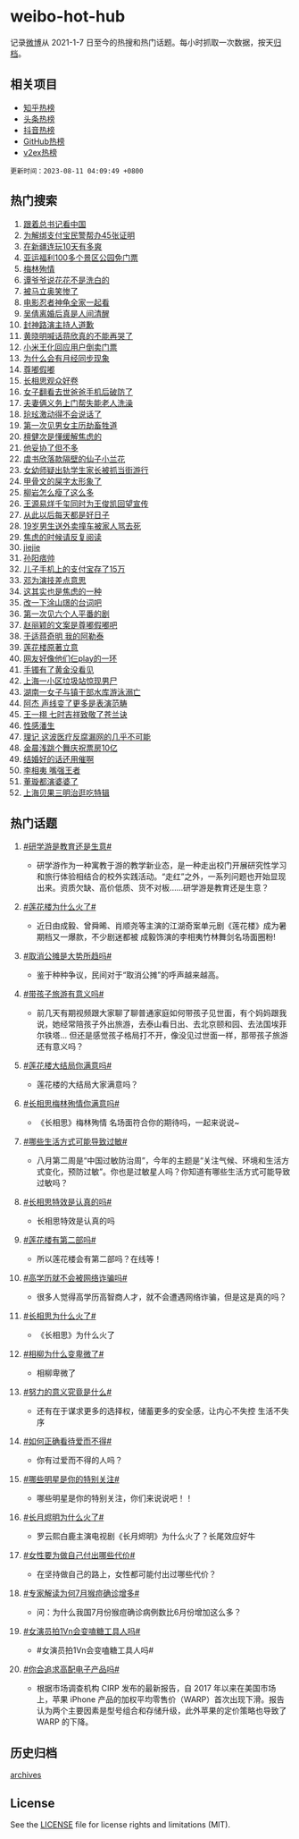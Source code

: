 # weibo-hot-hub

记录[微博](https://www.weibo.com)从 2021-1-7 日至今的热搜和热门话题。每小时抓取一次数据，按天[归档](archives)。

## 相关项目

- [知乎热榜](https://github.com/lonnyzhang423/zhihu-hot-hub)
- [头条热榜](https://github.com/lonnyzhang423/toutiao-hot-hub)
- [抖音热榜](https://github.com/lonnyzhang423/douyin-hot-hub)
- [GitHub热榜](https://github.com/lonnyzhang423/github-hot-hub)
- [v2ex热榜](https://github.com/lonnyzhang423/v2ex-hot-hub)


`更新时间：2023-08-11 04:09:49 +0800`

## 热门搜索

1. [跟着总书记看中国](https://m.weibo.cn/search?containerid=100103type%3D1%26t%3D10%26q%3D%23%E8%B7%9F%E7%9D%80%E6%80%BB%E4%B9%A6%E8%AE%B0%E7%9C%8B%E4%B8%AD%E5%9B%BD%23&stream_entry_id=51&isnewpage=1&extparam=seat%3D1%26filter_type%3Drealtimehot%26dgr%3D0%26cate%3D10103%26pos%3D0%26stream_entry_id%3D51%26c_type%3D51%26display_time%3D1691698187%26pre_seqid%3D169169818752102733422&luicode=10000011&lfid=106003type%253D25%2526t%253D3%2526disable_hot%253D1%2526filter_type%253Drealtimehot)
1. [为解绑支付宝民警帮办45张证明](https://m.weibo.cn/search?containerid=100103type%3D1%26t%3D10%26q%3D%23%E4%B8%BA%E8%A7%A3%E7%BB%91%E6%94%AF%E4%BB%98%E5%AE%9D%E6%B0%91%E8%AD%A6%E5%B8%AE%E5%8A%9E45%E5%BC%A0%E8%AF%81%E6%98%8E%23&stream_entry_id=31&isnewpage=1&extparam=seat%3D1%26filter_type%3Drealtimehot%26cate%3D5001%26pos%3D0%26stream_entry_id%3D31%26lcate%3D5001%26band_rank%3D1%26q%3D%2523%25E4%25B8%25BA%25E8%25A7%25A3%25E7%25BB%2591%25E6%2594%25AF%25E4%25BB%2598%25E5%25AE%259D%25E6%25B0%2591%25E8%25AD%25A6%25E5%25B8%25AE%25E5%258A%259E45%25E5%25BC%25A0%25E8%25AF%2581%25E6%2598%258E%2523%26realpos%3D1%26dgr%3D0%26flag%3D32768%26c_type%3D31%26display_time%3D1691698187%26pre_seqid%3D169169818752102733422&luicode=10000011&lfid=106003type%253D25%2526t%253D3%2526disable_hot%253D1%2526filter_type%253Drealtimehot)
1. [在新疆连玩10天有多爽](https://m.weibo.cn/search?containerid=100103type%3D1%26t%3D10%26q%3D%23%E5%9C%A8%E6%96%B0%E7%96%86%E8%BF%9E%E7%8E%A910%E5%A4%A9%E6%9C%89%E5%A4%9A%E7%88%BD%23&stream_entry_id=31&isnewpage=1&extparam=seat%3D1%26filter_type%3Drealtimehot%26cate%3D5001%26pos%3D1%26stream_entry_id%3D31%26lcate%3D5001%26band_rank%3D2%26q%3D%2523%25E5%259C%25A8%25E6%2596%25B0%25E7%2596%2586%25E8%25BF%259E%25E7%258E%25A910%25E5%25A4%25A9%25E6%259C%2589%25E5%25A4%259A%25E7%2588%25BD%2523%26realpos%3D2%26dgr%3D0%26flag%3D16%26c_type%3D31%26display_time%3D1691698187%26pre_seqid%3D169169818752102733422&luicode=10000011&lfid=106003type%253D25%2526t%253D3%2526disable_hot%253D1%2526filter_type%253Drealtimehot)
1. [亚运福利100多个景区公园免门票](https://m.weibo.cn/search?containerid=100103type%3D1%26t%3D10%26q%3D%23%E4%BA%9A%E8%BF%90%E7%A6%8F%E5%88%A9100%E5%A4%9A%E4%B8%AA%E6%99%AF%E5%8C%BA%E5%85%AC%E5%9B%AD%E5%85%8D%E9%97%A8%E7%A5%A8%23&stream_entry_id=31&isnewpage=1&extparam=seat%3D1%26filter_type%3Drealtimehot%26cate%3D5001%26pos%3D2%26stream_entry_id%3D31%26lcate%3D5001%26band_rank%3D3%26q%3D%2523%25E4%25BA%259A%25E8%25BF%2590%25E7%25A6%258F%25E5%2588%25A9100%25E5%25A4%259A%25E4%25B8%25AA%25E6%2599%25AF%25E5%258C%25BA%25E5%2585%25AC%25E5%259B%25AD%25E5%2585%258D%25E9%2597%25A8%25E7%25A5%25A8%2523%26realpos%3D3%26dgr%3D0%26flag%3D0%26c_type%3D31%26display_time%3D1691698187%26pre_seqid%3D169169818752102733422&luicode=10000011&lfid=106003type%253D25%2526t%253D3%2526disable_hot%253D1%2526filter_type%253Drealtimehot)
1. [梅林殉情](https://m.weibo.cn/search?containerid=100103type%3D1%26t%3D10%26q%3D%E6%A2%85%E6%9E%97%E6%AE%89%E6%83%85&stream_entry_id=31&isnewpage=1&extparam=seat%3D1%26filter_type%3Drealtimehot%26cate%3D5001%26pos%3D3%26stream_entry_id%3D31%26lcate%3D5001%26band_rank%3D4%26q%3D%25E6%25A2%2585%25E6%259E%2597%25E6%25AE%2589%25E6%2583%2585%26realpos%3D4%26dgr%3D0%26flag%3D16%26c_type%3D31%26display_time%3D1691698187%26pre_seqid%3D169169818752102733422&luicode=10000011&lfid=106003type%253D25%2526t%253D3%2526disable_hot%253D1%2526filter_type%253Drealtimehot)
1. [谭爷爷说花花不是洗白的](https://m.weibo.cn/search?containerid=100103type%3D1%26t%3D10%26q%3D%23%E8%B0%AD%E7%88%B7%E7%88%B7%E8%AF%B4%E8%8A%B1%E8%8A%B1%E4%B8%8D%E6%98%AF%E6%B4%97%E7%99%BD%E7%9A%84%23&stream_entry_id=31&isnewpage=1&extparam=seat%3D1%26filter_type%3Drealtimehot%26cate%3D5001%26pos%3D4%26stream_entry_id%3D31%26lcate%3D5001%26band_rank%3D5%26q%3D%2523%25E8%25B0%25AD%25E7%2588%25B7%25E7%2588%25B7%25E8%25AF%25B4%25E8%258A%25B1%25E8%258A%25B1%25E4%25B8%258D%25E6%2598%25AF%25E6%25B4%2597%25E7%2599%25BD%25E7%259A%2584%2523%26realpos%3D5%26dgr%3D0%26flag%3D0%26c_type%3D31%26display_time%3D1691698187%26pre_seqid%3D169169818752102733422&luicode=10000011&lfid=106003type%253D25%2526t%253D3%2526disable_hot%253D1%2526filter_type%253Drealtimehot)
1. [被马立奥笑惨了](https://m.weibo.cn/search?containerid=100103type%3D1%26t%3D10%26q%3D%E8%A2%AB%E9%A9%AC%E7%AB%8B%E5%A5%A5%E7%AC%91%E6%83%A8%E4%BA%86&stream_entry_id=31&isnewpage=1&extparam=seat%3D1%26filter_type%3Drealtimehot%26cate%3D5001%26pos%3D5%26stream_entry_id%3D31%26lcate%3D5001%26band_rank%3D6%26q%3D%25E8%25A2%25AB%25E9%25A9%25AC%25E7%25AB%258B%25E5%25A5%25A5%25E7%25AC%2591%25E6%2583%25A8%25E4%25BA%2586%26realpos%3D6%26dgr%3D0%26flag%3D0%26c_type%3D31%26display_time%3D1691698187%26pre_seqid%3D169169818752102733422&luicode=10000011&lfid=106003type%253D25%2526t%253D3%2526disable_hot%253D1%2526filter_type%253Drealtimehot)
1. [电影忍者神龟全家一起看](https://m.weibo.cn/search?containerid=100103type%3D1%26t%3D10%26q%3D%23%E7%94%B5%E5%BD%B1%E5%BF%8D%E8%80%85%E7%A5%9E%E9%BE%9F%E5%85%A8%E5%AE%B6%E4%B8%80%E8%B5%B7%E7%9C%8B%23&stream_entry_id=31&isnewpage=1&extparam=seat%3D1%26filter_type%3Drealtimehot%26cate%3D5001%26topic_ad%3D1%26pos%3D6%26stream_entry_id%3D31%26lcate%3D5001%26band_rank%3D7%26q%3D%2523%25E7%2594%25B5%25E5%25BD%25B1%25E5%25BF%258D%25E8%2580%2585%25E7%25A5%259E%25E9%25BE%259F%25E5%2585%25A8%25E5%25AE%25B6%25E4%25B8%2580%25E8%25B5%25B7%25E7%259C%258B%2523%26dgr%3D0%26is_ad_pos%3D1%26adid%3D198754%26c_type%3D31%26display_time%3D1691698187%26pre_seqid%3D169169818752102733422&luicode=10000011&lfid=106003type%253D25%2526t%253D3%2526disable_hot%253D1%2526filter_type%253Drealtimehot)
1. [吴倩离婚后真是人间清醒](https://m.weibo.cn/search?containerid=100103type%3D1%26t%3D10%26q%3D%23%E5%90%B4%E5%80%A9%E7%A6%BB%E5%A9%9A%E5%90%8E%E7%9C%9F%E6%98%AF%E4%BA%BA%E9%97%B4%E6%B8%85%E9%86%92%23&stream_entry_id=31&isnewpage=1&extparam=seat%3D1%26filter_type%3Drealtimehot%26cate%3D5001%26pos%3D7%26stream_entry_id%3D31%26lcate%3D5001%26band_rank%3D7%26q%3D%2523%25E5%2590%25B4%25E5%2580%25A9%25E7%25A6%25BB%25E5%25A9%259A%25E5%2590%258E%25E7%259C%259F%25E6%2598%25AF%25E4%25BA%25BA%25E9%2597%25B4%25E6%25B8%2585%25E9%2586%2592%2523%26realpos%3D7%26dgr%3D0%26flag%3D0%26c_type%3D31%26display_time%3D1691698187%26pre_seqid%3D169169818752102733422&luicode=10000011&lfid=106003type%253D25%2526t%253D3%2526disable_hot%253D1%2526filter_type%253Drealtimehot)
1. [封神路演主持人道歉](https://m.weibo.cn/search?containerid=100103type%3D1%26t%3D10%26q%3D%23%E5%B0%81%E7%A5%9E%E8%B7%AF%E6%BC%94%E4%B8%BB%E6%8C%81%E4%BA%BA%E9%81%93%E6%AD%89%23&stream_entry_id=31&isnewpage=1&extparam=seat%3D1%26filter_type%3Drealtimehot%26cate%3D5001%26pos%3D8%26stream_entry_id%3D31%26lcate%3D5001%26band_rank%3D8%26q%3D%2523%25E5%25B0%2581%25E7%25A5%259E%25E8%25B7%25AF%25E6%25BC%2594%25E4%25B8%25BB%25E6%258C%2581%25E4%25BA%25BA%25E9%2581%2593%25E6%25AD%2589%2523%26realpos%3D8%26dgr%3D0%26flag%3D0%26c_type%3D31%26display_time%3D1691698187%26pre_seqid%3D169169818752102733422&luicode=10000011&lfid=106003type%253D25%2526t%253D3%2526disable_hot%253D1%2526filter_type%253Drealtimehot)
1. [黄晓明喊话蒋欣真的不能再哭了](https://m.weibo.cn/search?containerid=100103type%3D1%26t%3D10%26q%3D%23%E9%BB%84%E6%99%93%E6%98%8E%E5%96%8A%E8%AF%9D%E8%92%8B%E6%AC%A3%E7%9C%9F%E7%9A%84%E4%B8%8D%E8%83%BD%E5%86%8D%E5%93%AD%E4%BA%86%23&stream_entry_id=31&isnewpage=1&extparam=seat%3D1%26filter_type%3Drealtimehot%26cate%3D5001%26pos%3D9%26stream_entry_id%3D31%26lcate%3D5001%26band_rank%3D9%26q%3D%2523%25E9%25BB%2584%25E6%2599%2593%25E6%2598%258E%25E5%2596%258A%25E8%25AF%259D%25E8%2592%258B%25E6%25AC%25A3%25E7%259C%259F%25E7%259A%2584%25E4%25B8%258D%25E8%2583%25BD%25E5%2586%258D%25E5%2593%25AD%25E4%25BA%2586%2523%26realpos%3D9%26dgr%3D0%26flag%3D0%26c_type%3D31%26display_time%3D1691698187%26pre_seqid%3D169169818752102733422&luicode=10000011&lfid=106003type%253D25%2526t%253D3%2526disable_hot%253D1%2526filter_type%253Drealtimehot)
1. [小米王化回应用户倒卖门票](https://m.weibo.cn/search?containerid=100103type%3D1%26t%3D10%26q%3D%23%E5%B0%8F%E7%B1%B3%E7%8E%8B%E5%8C%96%E5%9B%9E%E5%BA%94%E7%94%A8%E6%88%B7%E5%80%92%E5%8D%96%E9%97%A8%E7%A5%A8%23&stream_entry_id=31&isnewpage=1&extparam=seat%3D1%26filter_type%3Drealtimehot%26cate%3D5001%26pos%3D10%26stream_entry_id%3D31%26lcate%3D5001%26band_rank%3D10%26q%3D%2523%25E5%25B0%258F%25E7%25B1%25B3%25E7%258E%258B%25E5%258C%2596%25E5%259B%259E%25E5%25BA%2594%25E7%2594%25A8%25E6%2588%25B7%25E5%2580%2592%25E5%258D%2596%25E9%2597%25A8%25E7%25A5%25A8%2523%26realpos%3D10%26dgr%3D0%26flag%3D0%26c_type%3D31%26display_time%3D1691698187%26pre_seqid%3D169169818752102733422&luicode=10000011&lfid=106003type%253D25%2526t%253D3%2526disable_hot%253D1%2526filter_type%253Drealtimehot)
1. [为什么会有月经同步现象](https://m.weibo.cn/search?containerid=100103type%3D1%26t%3D10%26q%3D%E4%B8%BA%E4%BB%80%E4%B9%88%E4%BC%9A%E6%9C%89%E6%9C%88%E7%BB%8F%E5%90%8C%E6%AD%A5%E7%8E%B0%E8%B1%A1&stream_entry_id=31&isnewpage=1&extparam=seat%3D1%26filter_type%3Drealtimehot%26cate%3D5001%26pos%3D11%26stream_entry_id%3D31%26lcate%3D5001%26band_rank%3D11%26q%3D%25E4%25B8%25BA%25E4%25BB%2580%25E4%25B9%2588%25E4%25BC%259A%25E6%259C%2589%25E6%259C%2588%25E7%25BB%258F%25E5%2590%258C%25E6%25AD%25A5%25E7%258E%25B0%25E8%25B1%25A1%26realpos%3D11%26dgr%3D0%26flag%3D2%26c_type%3D31%26display_time%3D1691698187%26pre_seqid%3D169169818752102733422&luicode=10000011&lfid=106003type%253D25%2526t%253D3%2526disable_hot%253D1%2526filter_type%253Drealtimehot)
1. [尊嘟假嘟](https://m.weibo.cn/search?containerid=100103type%3D1%26t%3D10%26q%3D%E5%B0%8A%E5%98%9F%E5%81%87%E5%98%9F&stream_entry_id=31&isnewpage=1&extparam=seat%3D1%26filter_type%3Drealtimehot%26cate%3D5001%26pos%3D12%26stream_entry_id%3D31%26lcate%3D5001%26band_rank%3D12%26q%3D%25E5%25B0%258A%25E5%2598%259F%25E5%2581%2587%25E5%2598%259F%26realpos%3D12%26dgr%3D0%26flag%3D0%26c_type%3D31%26display_time%3D1691698187%26pre_seqid%3D169169818752102733422&luicode=10000011&lfid=106003type%253D25%2526t%253D3%2526disable_hot%253D1%2526filter_type%253Drealtimehot)
1. [长相思观众好卷](https://m.weibo.cn/search?containerid=100103type%3D1%26t%3D10%26q%3D%E9%95%BF%E7%9B%B8%E6%80%9D%E8%A7%82%E4%BC%97%E5%A5%BD%E5%8D%B7&stream_entry_id=31&isnewpage=1&extparam=seat%3D1%26filter_type%3Drealtimehot%26cate%3D5001%26pos%3D13%26stream_entry_id%3D31%26lcate%3D5001%26band_rank%3D13%26q%3D%25E9%2595%25BF%25E7%259B%25B8%25E6%2580%259D%25E8%25A7%2582%25E4%25BC%2597%25E5%25A5%25BD%25E5%258D%25B7%26realpos%3D13%26dgr%3D0%26flag%3D0%26c_type%3D31%26display_time%3D1691698187%26pre_seqid%3D169169818752102733422&luicode=10000011&lfid=106003type%253D25%2526t%253D3%2526disable_hot%253D1%2526filter_type%253Drealtimehot)
1. [女子翻看去世爸爸手机后破防了](https://m.weibo.cn/search?containerid=100103type%3D1%26t%3D10%26q%3D%23%E5%A5%B3%E5%AD%90%E7%BF%BB%E7%9C%8B%E5%8E%BB%E4%B8%96%E7%88%B8%E7%88%B8%E6%89%8B%E6%9C%BA%E5%90%8E%E7%A0%B4%E9%98%B2%E4%BA%86%23&stream_entry_id=31&isnewpage=1&extparam=seat%3D1%26filter_type%3Drealtimehot%26cate%3D5001%26pos%3D14%26stream_entry_id%3D31%26lcate%3D5001%26band_rank%3D14%26q%3D%2523%25E5%25A5%25B3%25E5%25AD%2590%25E7%25BF%25BB%25E7%259C%258B%25E5%258E%25BB%25E4%25B8%2596%25E7%2588%25B8%25E7%2588%25B8%25E6%2589%258B%25E6%259C%25BA%25E5%2590%258E%25E7%25A0%25B4%25E9%2598%25B2%25E4%25BA%2586%2523%26realpos%3D14%26dgr%3D0%26flag%3D32768%26c_type%3D31%26display_time%3D1691698187%26pre_seqid%3D169169818752102733422&luicode=10000011&lfid=106003type%253D25%2526t%253D3%2526disable_hot%253D1%2526filter_type%253Drealtimehot)
1. [夫妻俩义务上门帮失能老人洗澡](https://m.weibo.cn/search?containerid=100103type%3D1%26t%3D10%26q%3D%23%E5%A4%AB%E5%A6%BB%E4%BF%A9%E4%B9%89%E5%8A%A1%E4%B8%8A%E9%97%A8%E5%B8%AE%E5%A4%B1%E8%83%BD%E8%80%81%E4%BA%BA%E6%B4%97%E6%BE%A1%23&stream_entry_id=31&isnewpage=1&extparam=seat%3D1%26filter_type%3Drealtimehot%26cate%3D5001%26pos%3D15%26stream_entry_id%3D31%26lcate%3D5001%26band_rank%3D15%26q%3D%2523%25E5%25A4%25AB%25E5%25A6%25BB%25E4%25BF%25A9%25E4%25B9%2589%25E5%258A%25A1%25E4%25B8%258A%25E9%2597%25A8%25E5%25B8%25AE%25E5%25A4%25B1%25E8%2583%25BD%25E8%2580%2581%25E4%25BA%25BA%25E6%25B4%2597%25E6%25BE%25A1%2523%26realpos%3D15%26dgr%3D0%26flag%3D32768%26c_type%3D31%26display_time%3D1691698187%26pre_seqid%3D169169818752102733422&luicode=10000011&lfid=106003type%253D25%2526t%253D3%2526disable_hot%253D1%2526filter_type%253Drealtimehot)
1. [玱玹激动得不会说话了](https://m.weibo.cn/search?containerid=100103type%3D1%26t%3D10%26q%3D%E7%8E%B1%E7%8E%B9%E6%BF%80%E5%8A%A8%E5%BE%97%E4%B8%8D%E4%BC%9A%E8%AF%B4%E8%AF%9D%E4%BA%86&stream_entry_id=31&isnewpage=1&extparam=seat%3D1%26filter_type%3Drealtimehot%26cate%3D5001%26pos%3D16%26stream_entry_id%3D31%26lcate%3D5001%26band_rank%3D16%26q%3D%25E7%258E%25B1%25E7%258E%25B9%25E6%25BF%2580%25E5%258A%25A8%25E5%25BE%2597%25E4%25B8%258D%25E4%25BC%259A%25E8%25AF%25B4%25E8%25AF%259D%25E4%25BA%2586%26realpos%3D16%26dgr%3D0%26flag%3D0%26c_type%3D31%26display_time%3D1691698187%26pre_seqid%3D169169818752102733422&luicode=10000011&lfid=106003type%253D25%2526t%253D3%2526disable_hot%253D1%2526filter_type%253Drealtimehot)
1. [第一次见男女主历劫畜牲道](https://m.weibo.cn/search?containerid=100103type%3D1%26t%3D10%26q%3D%23%E7%AC%AC%E4%B8%80%E6%AC%A1%E8%A7%81%E7%94%B7%E5%A5%B3%E4%B8%BB%E5%8E%86%E5%8A%AB%E7%95%9C%E7%89%B2%E9%81%93%23&stream_entry_id=31&isnewpage=1&extparam=seat%3D1%26filter_type%3Drealtimehot%26cate%3D5001%26pos%3D17%26stream_entry_id%3D31%26lcate%3D5001%26band_rank%3D17%26q%3D%2523%25E7%25AC%25AC%25E4%25B8%2580%25E6%25AC%25A1%25E8%25A7%2581%25E7%2594%25B7%25E5%25A5%25B3%25E4%25B8%25BB%25E5%258E%2586%25E5%258A%25AB%25E7%2595%259C%25E7%2589%25B2%25E9%2581%2593%2523%26realpos%3D17%26dgr%3D0%26flag%3D0%26c_type%3D31%26display_time%3D1691698187%26pre_seqid%3D169169818752102733422&luicode=10000011&lfid=106003type%253D25%2526t%253D3%2526disable_hot%253D1%2526filter_type%253Drealtimehot)
1. [檀健次是懂缓解焦虑的](https://m.weibo.cn/search?containerid=100103type%3D1%26t%3D10%26q%3D%E6%AA%80%E5%81%A5%E6%AC%A1%E6%98%AF%E6%87%82%E7%BC%93%E8%A7%A3%E7%84%A6%E8%99%91%E7%9A%84&stream_entry_id=31&isnewpage=1&extparam=seat%3D1%26filter_type%3Drealtimehot%26cate%3D5001%26pos%3D18%26stream_entry_id%3D31%26lcate%3D5001%26band_rank%3D18%26q%3D%25E6%25AA%2580%25E5%2581%25A5%25E6%25AC%25A1%25E6%2598%25AF%25E6%2587%2582%25E7%25BC%2593%25E8%25A7%25A3%25E7%2584%25A6%25E8%2599%2591%25E7%259A%2584%26realpos%3D18%26dgr%3D0%26flag%3D0%26c_type%3D31%26display_time%3D1691698187%26pre_seqid%3D169169818752102733422&luicode=10000011&lfid=106003type%253D25%2526t%253D3%2526disable_hot%253D1%2526filter_type%253Drealtimehot)
1. [他妥协了但不多](https://m.weibo.cn/search?containerid=100103type%3D1%26t%3D10%26q%3D%E4%BB%96%E5%A6%A5%E5%8D%8F%E4%BA%86%E4%BD%86%E4%B8%8D%E5%A4%9A&stream_entry_id=31&isnewpage=1&extparam=seat%3D1%26filter_type%3Drealtimehot%26cate%3D5001%26pos%3D19%26stream_entry_id%3D31%26lcate%3D5001%26band_rank%3D19%26q%3D%25E4%25BB%2596%25E5%25A6%25A5%25E5%258D%258F%25E4%25BA%2586%25E4%25BD%2586%25E4%25B8%258D%25E5%25A4%259A%26realpos%3D19%26dgr%3D0%26flag%3D0%26c_type%3D31%26display_time%3D1691698187%26pre_seqid%3D169169818752102733422&luicode=10000011&lfid=106003type%253D25%2526t%253D3%2526disable_hot%253D1%2526filter_type%253Drealtimehot)
1. [虞书欣落款隔壁的仙子小兰花](https://m.weibo.cn/search?containerid=100103type%3D1%26t%3D10%26q%3D%23%E8%99%9E%E4%B9%A6%E6%AC%A3%E8%90%BD%E6%AC%BE%E9%9A%94%E5%A3%81%E7%9A%84%E4%BB%99%E5%AD%90%E5%B0%8F%E5%85%B0%E8%8A%B1%23&stream_entry_id=31&isnewpage=1&extparam=seat%3D1%26filter_type%3Drealtimehot%26cate%3D5001%26pos%3D20%26stream_entry_id%3D31%26lcate%3D5001%26band_rank%3D20%26q%3D%2523%25E8%2599%259E%25E4%25B9%25A6%25E6%25AC%25A3%25E8%2590%25BD%25E6%25AC%25BE%25E9%259A%2594%25E5%25A3%2581%25E7%259A%2584%25E4%25BB%2599%25E5%25AD%2590%25E5%25B0%258F%25E5%2585%25B0%25E8%258A%25B1%2523%26realpos%3D20%26dgr%3D0%26flag%3D0%26c_type%3D31%26display_time%3D1691698187%26pre_seqid%3D169169818752102733422&luicode=10000011&lfid=106003type%253D25%2526t%253D3%2526disable_hot%253D1%2526filter_type%253Drealtimehot)
1. [女幼师疑出轨学生家长被抓当街游行](https://m.weibo.cn/search?containerid=100103type%3D1%26t%3D10%26q%3D%23%E5%A5%B3%E5%B9%BC%E5%B8%88%E7%96%91%E5%87%BA%E8%BD%A8%E5%AD%A6%E7%94%9F%E5%AE%B6%E9%95%BF%E8%A2%AB%E6%8A%93%E5%BD%93%E8%A1%97%E6%B8%B8%E8%A1%8C%23&stream_entry_id=31&isnewpage=1&extparam=seat%3D1%26filter_type%3Drealtimehot%26cate%3D5001%26pos%3D21%26stream_entry_id%3D31%26lcate%3D5001%26band_rank%3D21%26q%3D%2523%25E5%25A5%25B3%25E5%25B9%25BC%25E5%25B8%2588%25E7%2596%2591%25E5%2587%25BA%25E8%25BD%25A8%25E5%25AD%25A6%25E7%2594%259F%25E5%25AE%25B6%25E9%2595%25BF%25E8%25A2%25AB%25E6%258A%2593%25E5%25BD%2593%25E8%25A1%2597%25E6%25B8%25B8%25E8%25A1%258C%2523%26realpos%3D21%26dgr%3D0%26flag%3D0%26c_type%3D31%26display_time%3D1691698187%26pre_seqid%3D169169818752102733422&luicode=10000011&lfid=106003type%253D25%2526t%253D3%2526disable_hot%253D1%2526filter_type%253Drealtimehot)
1. [甲骨文的屎字太形象了](https://m.weibo.cn/search?containerid=100103type%3D1%26t%3D10%26q%3D%23%E7%94%B2%E9%AA%A8%E6%96%87%E7%9A%84%E5%B1%8E%E5%AD%97%E5%A4%AA%E5%BD%A2%E8%B1%A1%E4%BA%86%23&stream_entry_id=31&isnewpage=1&extparam=seat%3D1%26filter_type%3Drealtimehot%26cate%3D5001%26pos%3D22%26stream_entry_id%3D31%26lcate%3D5001%26band_rank%3D22%26q%3D%2523%25E7%2594%25B2%25E9%25AA%25A8%25E6%2596%2587%25E7%259A%2584%25E5%25B1%258E%25E5%25AD%2597%25E5%25A4%25AA%25E5%25BD%25A2%25E8%25B1%25A1%25E4%25BA%2586%2523%26realpos%3D22%26dgr%3D0%26flag%3D0%26c_type%3D31%26display_time%3D1691698187%26pre_seqid%3D169169818752102733422&luicode=10000011&lfid=106003type%253D25%2526t%253D3%2526disable_hot%253D1%2526filter_type%253Drealtimehot)
1. [柳岩怎么瘦了这么多](https://m.weibo.cn/search?containerid=100103type%3D1%26t%3D10%26q%3D%23%E6%9F%B3%E5%B2%A9%E6%80%8E%E4%B9%88%E7%98%A6%E4%BA%86%E8%BF%99%E4%B9%88%E5%A4%9A%23&stream_entry_id=31&isnewpage=1&extparam=seat%3D1%26filter_type%3Drealtimehot%26cate%3D5001%26pos%3D23%26stream_entry_id%3D31%26lcate%3D5001%26band_rank%3D23%26q%3D%2523%25E6%259F%25B3%25E5%25B2%25A9%25E6%2580%258E%25E4%25B9%2588%25E7%2598%25A6%25E4%25BA%2586%25E8%25BF%2599%25E4%25B9%2588%25E5%25A4%259A%2523%26realpos%3D23%26dgr%3D0%26flag%3D0%26c_type%3D31%26display_time%3D1691698187%26pre_seqid%3D169169818752102733422&luicode=10000011&lfid=106003type%253D25%2526t%253D3%2526disable_hot%253D1%2526filter_type%253Drealtimehot)
1. [王源易烊千玺同时为王俊凯回望宣传](https://m.weibo.cn/search?containerid=100103type%3D1%26t%3D10%26q%3D%23%E7%8E%8B%E6%BA%90%E6%98%93%E7%83%8A%E5%8D%83%E7%8E%BA%E5%90%8C%E6%97%B6%E4%B8%BA%E7%8E%8B%E4%BF%8A%E5%87%AF%E5%9B%9E%E6%9C%9B%E5%AE%A3%E4%BC%A0%23&stream_entry_id=31&isnewpage=1&extparam=seat%3D1%26filter_type%3Drealtimehot%26cate%3D5001%26pos%3D24%26stream_entry_id%3D31%26lcate%3D5001%26band_rank%3D24%26q%3D%2523%25E7%258E%258B%25E6%25BA%2590%25E6%2598%2593%25E7%2583%258A%25E5%258D%2583%25E7%258E%25BA%25E5%2590%258C%25E6%2597%25B6%25E4%25B8%25BA%25E7%258E%258B%25E4%25BF%258A%25E5%2587%25AF%25E5%259B%259E%25E6%259C%259B%25E5%25AE%25A3%25E4%25BC%25A0%2523%26realpos%3D24%26dgr%3D0%26flag%3D0%26c_type%3D31%26display_time%3D1691698187%26pre_seqid%3D169169818752102733422&luicode=10000011&lfid=106003type%253D25%2526t%253D3%2526disable_hot%253D1%2526filter_type%253Drealtimehot)
1. [从此以后每天都是好日子](https://m.weibo.cn/search?containerid=100103type%3D1%26t%3D10%26q%3D%E4%BB%8E%E6%AD%A4%E4%BB%A5%E5%90%8E%E6%AF%8F%E5%A4%A9%E9%83%BD%E6%98%AF%E5%A5%BD%E6%97%A5%E5%AD%90&stream_entry_id=31&isnewpage=1&extparam=seat%3D1%26filter_type%3Drealtimehot%26cate%3D5001%26pos%3D25%26stream_entry_id%3D31%26lcate%3D5001%26band_rank%3D25%26q%3D%25E4%25BB%258E%25E6%25AD%25A4%25E4%25BB%25A5%25E5%2590%258E%25E6%25AF%258F%25E5%25A4%25A9%25E9%2583%25BD%25E6%2598%25AF%25E5%25A5%25BD%25E6%2597%25A5%25E5%25AD%2590%26realpos%3D25%26dgr%3D0%26flag%3D0%26c_type%3D31%26display_time%3D1691698187%26pre_seqid%3D169169818752102733422&luicode=10000011&lfid=106003type%253D25%2526t%253D3%2526disable_hot%253D1%2526filter_type%253Drealtimehot)
1. [19岁男生送外卖撞车被家人骂去死](https://m.weibo.cn/search?containerid=100103type%3D1%26t%3D10%26q%3D%2319%E5%B2%81%E7%94%B7%E7%94%9F%E9%80%81%E5%A4%96%E5%8D%96%E6%92%9E%E8%BD%A6%E8%A2%AB%E5%AE%B6%E4%BA%BA%E9%AA%82%E5%8E%BB%E6%AD%BB%23&stream_entry_id=31&isnewpage=1&extparam=seat%3D1%26filter_type%3Drealtimehot%26cate%3D5001%26pos%3D26%26stream_entry_id%3D31%26lcate%3D5001%26band_rank%3D26%26q%3D%252319%25E5%25B2%2581%25E7%2594%25B7%25E7%2594%259F%25E9%2580%2581%25E5%25A4%2596%25E5%258D%2596%25E6%2592%259E%25E8%25BD%25A6%25E8%25A2%25AB%25E5%25AE%25B6%25E4%25BA%25BA%25E9%25AA%2582%25E5%258E%25BB%25E6%25AD%25BB%2523%26realpos%3D26%26dgr%3D0%26flag%3D0%26c_type%3D31%26display_time%3D1691698187%26pre_seqid%3D169169818752102733422&luicode=10000011&lfid=106003type%253D25%2526t%253D3%2526disable_hot%253D1%2526filter_type%253Drealtimehot)
1. [焦虑的时候请反复阅读](https://m.weibo.cn/search?containerid=100103type%3D1%26t%3D10%26q%3D%E7%84%A6%E8%99%91%E7%9A%84%E6%97%B6%E5%80%99%E8%AF%B7%E5%8F%8D%E5%A4%8D%E9%98%85%E8%AF%BB&stream_entry_id=31&isnewpage=1&extparam=seat%3D1%26filter_type%3Drealtimehot%26cate%3D5001%26pos%3D27%26stream_entry_id%3D31%26lcate%3D5001%26band_rank%3D27%26q%3D%25E7%2584%25A6%25E8%2599%2591%25E7%259A%2584%25E6%2597%25B6%25E5%2580%2599%25E8%25AF%25B7%25E5%258F%258D%25E5%25A4%258D%25E9%2598%2585%25E8%25AF%25BB%26realpos%3D27%26dgr%3D0%26flag%3D0%26c_type%3D31%26display_time%3D1691698187%26pre_seqid%3D169169818752102733422&luicode=10000011&lfid=106003type%253D25%2526t%253D3%2526disable_hot%253D1%2526filter_type%253Drealtimehot)
1. [jiejie](https://m.weibo.cn/search?containerid=100103type%3D1%26t%3D10%26q%3Djiejie&stream_entry_id=31&isnewpage=1&extparam=seat%3D1%26filter_type%3Drealtimehot%26cate%3D5001%26pos%3D28%26stream_entry_id%3D31%26lcate%3D5001%26band_rank%3D28%26q%3Djiejie%26realpos%3D28%26dgr%3D0%26flag%3D0%26c_type%3D31%26display_time%3D1691698187%26pre_seqid%3D169169818752102733422&luicode=10000011&lfid=106003type%253D25%2526t%253D3%2526disable_hot%253D1%2526filter_type%253Drealtimehot)
1. [孙阳痞帅](https://m.weibo.cn/search?containerid=100103type%3D1%26t%3D10%26q%3D%E5%AD%99%E9%98%B3%E7%97%9E%E5%B8%85&stream_entry_id=31&isnewpage=1&extparam=seat%3D1%26filter_type%3Drealtimehot%26cate%3D5001%26pos%3D29%26stream_entry_id%3D31%26lcate%3D5001%26band_rank%3D29%26q%3D%25E5%25AD%2599%25E9%2598%25B3%25E7%2597%259E%25E5%25B8%2585%26realpos%3D29%26dgr%3D0%26flag%3D0%26c_type%3D31%26display_time%3D1691698187%26pre_seqid%3D169169818752102733422&luicode=10000011&lfid=106003type%253D25%2526t%253D3%2526disable_hot%253D1%2526filter_type%253Drealtimehot)
1. [儿子手机上的支付宝存了15万](https://m.weibo.cn/search?containerid=100103type%3D1%26t%3D10%26q%3D%E5%84%BF%E5%AD%90%E6%89%8B%E6%9C%BA%E4%B8%8A%E7%9A%84%E6%94%AF%E4%BB%98%E5%AE%9D%E5%AD%98%E4%BA%8615%E4%B8%87&stream_entry_id=31&isnewpage=1&extparam=seat%3D1%26filter_type%3Drealtimehot%26cate%3D5001%26pos%3D30%26stream_entry_id%3D31%26lcate%3D5001%26band_rank%3D30%26q%3D%25E5%2584%25BF%25E5%25AD%2590%25E6%2589%258B%25E6%259C%25BA%25E4%25B8%258A%25E7%259A%2584%25E6%2594%25AF%25E4%25BB%2598%25E5%25AE%259D%25E5%25AD%2598%25E4%25BA%258615%25E4%25B8%2587%26realpos%3D30%26dgr%3D0%26flag%3D0%26c_type%3D31%26display_time%3D1691698187%26pre_seqid%3D169169818752102733422&luicode=10000011&lfid=106003type%253D25%2526t%253D3%2526disable_hot%253D1%2526filter_type%253Drealtimehot)
1. [邓为演技差点意思](https://m.weibo.cn/search?containerid=100103type%3D1%26t%3D10%26q%3D%E9%82%93%E4%B8%BA%E6%BC%94%E6%8A%80%E5%B7%AE%E7%82%B9%E6%84%8F%E6%80%9D&stream_entry_id=31&isnewpage=1&extparam=seat%3D1%26filter_type%3Drealtimehot%26cate%3D5001%26pos%3D31%26stream_entry_id%3D31%26lcate%3D5001%26band_rank%3D31%26q%3D%25E9%2582%2593%25E4%25B8%25BA%25E6%25BC%2594%25E6%258A%2580%25E5%25B7%25AE%25E7%2582%25B9%25E6%2584%258F%25E6%2580%259D%26realpos%3D31%26dgr%3D0%26flag%3D0%26c_type%3D31%26display_time%3D1691698187%26pre_seqid%3D169169818752102733422&luicode=10000011&lfid=106003type%253D25%2526t%253D3%2526disable_hot%253D1%2526filter_type%253Drealtimehot)
1. [这其实也是焦虑的一种](https://m.weibo.cn/search?containerid=100103type%3D1%26t%3D10%26q%3D%E8%BF%99%E5%85%B6%E5%AE%9E%E4%B9%9F%E6%98%AF%E7%84%A6%E8%99%91%E7%9A%84%E4%B8%80%E7%A7%8D&stream_entry_id=31&isnewpage=1&extparam=seat%3D1%26filter_type%3Drealtimehot%26cate%3D5001%26pos%3D32%26stream_entry_id%3D31%26lcate%3D5001%26band_rank%3D32%26q%3D%25E8%25BF%2599%25E5%2585%25B6%25E5%25AE%259E%25E4%25B9%259F%25E6%2598%25AF%25E7%2584%25A6%25E8%2599%2591%25E7%259A%2584%25E4%25B8%2580%25E7%25A7%258D%26realpos%3D32%26dgr%3D0%26flag%3D0%26c_type%3D31%26display_time%3D1691698187%26pre_seqid%3D169169818752102733422&luicode=10000011&lfid=106003type%253D25%2526t%253D3%2526disable_hot%253D1%2526filter_type%253Drealtimehot)
1. [改一下涂山璟的台词吧](https://m.weibo.cn/search?containerid=100103type%3D1%26t%3D10%26q%3D%23%E6%94%B9%E4%B8%80%E4%B8%8B%E6%B6%82%E5%B1%B1%E7%92%9F%E7%9A%84%E5%8F%B0%E8%AF%8D%E5%90%A7%23&stream_entry_id=31&isnewpage=1&extparam=seat%3D1%26filter_type%3Drealtimehot%26cate%3D5001%26pos%3D33%26stream_entry_id%3D31%26lcate%3D5001%26band_rank%3D33%26q%3D%2523%25E6%2594%25B9%25E4%25B8%2580%25E4%25B8%258B%25E6%25B6%2582%25E5%25B1%25B1%25E7%2592%259F%25E7%259A%2584%25E5%258F%25B0%25E8%25AF%258D%25E5%2590%25A7%2523%26realpos%3D33%26dgr%3D0%26flag%3D0%26c_type%3D31%26display_time%3D1691698187%26pre_seqid%3D169169818752102733422&luicode=10000011&lfid=106003type%253D25%2526t%253D3%2526disable_hot%253D1%2526filter_type%253Drealtimehot)
1. [第一次见六个人平番的剧](https://m.weibo.cn/search?containerid=100103type%3D1%26t%3D10%26q%3D%23%E7%AC%AC%E4%B8%80%E6%AC%A1%E8%A7%81%E5%85%AD%E4%B8%AA%E4%BA%BA%E5%B9%B3%E7%95%AA%E7%9A%84%E5%89%A7%23&stream_entry_id=31&isnewpage=1&extparam=seat%3D1%26filter_type%3Drealtimehot%26cate%3D5001%26pos%3D34%26stream_entry_id%3D31%26lcate%3D5001%26band_rank%3D34%26q%3D%2523%25E7%25AC%25AC%25E4%25B8%2580%25E6%25AC%25A1%25E8%25A7%2581%25E5%2585%25AD%25E4%25B8%25AA%25E4%25BA%25BA%25E5%25B9%25B3%25E7%2595%25AA%25E7%259A%2584%25E5%2589%25A7%2523%26realpos%3D34%26dgr%3D0%26flag%3D0%26c_type%3D31%26display_time%3D1691698187%26pre_seqid%3D169169818752102733422&luicode=10000011&lfid=106003type%253D25%2526t%253D3%2526disable_hot%253D1%2526filter_type%253Drealtimehot)
1. [赵丽颖的文案是尊嘟假嘟吧](https://m.weibo.cn/search?containerid=100103type%3D1%26t%3D10%26q%3D%23%E8%B5%B5%E4%B8%BD%E9%A2%96%E7%9A%84%E6%96%87%E6%A1%88%E6%98%AF%E5%B0%8A%E5%98%9F%E5%81%87%E5%98%9F%E5%90%A7%23&stream_entry_id=31&isnewpage=1&extparam=seat%3D1%26filter_type%3Drealtimehot%26cate%3D5001%26pos%3D35%26stream_entry_id%3D31%26lcate%3D5001%26band_rank%3D35%26q%3D%2523%25E8%25B5%25B5%25E4%25B8%25BD%25E9%25A2%2596%25E7%259A%2584%25E6%2596%2587%25E6%25A1%2588%25E6%2598%25AF%25E5%25B0%258A%25E5%2598%259F%25E5%2581%2587%25E5%2598%259F%25E5%2590%25A7%2523%26realpos%3D35%26dgr%3D0%26flag%3D0%26c_type%3D31%26display_time%3D1691698187%26pre_seqid%3D169169818752102733422&luicode=10000011&lfid=106003type%253D25%2526t%253D3%2526disable_hot%253D1%2526filter_type%253Drealtimehot)
1. [于适蒋奇明 我的阿勒泰](https://m.weibo.cn/search?containerid=100103type%3D1%26t%3D10%26q%3D%E4%BA%8E%E9%80%82%E8%92%8B%E5%A5%87%E6%98%8E+%E6%88%91%E7%9A%84%E9%98%BF%E5%8B%92%E6%B3%B0&stream_entry_id=31&isnewpage=1&extparam=seat%3D1%26filter_type%3Drealtimehot%26cate%3D5001%26pos%3D36%26stream_entry_id%3D31%26lcate%3D5001%26band_rank%3D36%26q%3D%25E4%25BA%258E%25E9%2580%2582%25E8%2592%258B%25E5%25A5%2587%25E6%2598%258E%2520%25E6%2588%2591%25E7%259A%2584%25E9%2598%25BF%25E5%258B%2592%25E6%25B3%25B0%26realpos%3D36%26dgr%3D0%26flag%3D0%26c_type%3D31%26display_time%3D1691698187%26pre_seqid%3D169169818752102733422&luicode=10000011&lfid=106003type%253D25%2526t%253D3%2526disable_hot%253D1%2526filter_type%253Drealtimehot)
1. [莲花楼原著立意](https://m.weibo.cn/search?containerid=100103type%3D1%26t%3D10%26q%3D%E8%8E%B2%E8%8A%B1%E6%A5%BC%E5%8E%9F%E8%91%97%E7%AB%8B%E6%84%8F&stream_entry_id=31&isnewpage=1&extparam=seat%3D1%26filter_type%3Drealtimehot%26cate%3D5001%26pos%3D37%26stream_entry_id%3D31%26lcate%3D5001%26band_rank%3D37%26q%3D%25E8%258E%25B2%25E8%258A%25B1%25E6%25A5%25BC%25E5%258E%259F%25E8%2591%2597%25E7%25AB%258B%25E6%2584%258F%26realpos%3D37%26dgr%3D0%26flag%3D0%26c_type%3D31%26display_time%3D1691698187%26pre_seqid%3D169169818752102733422&luicode=10000011&lfid=106003type%253D25%2526t%253D3%2526disable_hot%253D1%2526filter_type%253Drealtimehot)
1. [网友好像他们仨play的一环](https://m.weibo.cn/search?containerid=100103type%3D1%26t%3D10%26q%3D%23%E7%BD%91%E5%8F%8B%E5%A5%BD%E5%83%8F%E4%BB%96%E4%BB%AC%E4%BB%A8play%E7%9A%84%E4%B8%80%E7%8E%AF%23&stream_entry_id=31&isnewpage=1&extparam=seat%3D1%26filter_type%3Drealtimehot%26cate%3D5001%26pos%3D38%26stream_entry_id%3D31%26lcate%3D5001%26band_rank%3D38%26q%3D%2523%25E7%25BD%2591%25E5%258F%258B%25E5%25A5%25BD%25E5%2583%258F%25E4%25BB%2596%25E4%25BB%25AC%25E4%25BB%25A8play%25E7%259A%2584%25E4%25B8%2580%25E7%258E%25AF%2523%26realpos%3D38%26dgr%3D0%26flag%3D0%26c_type%3D31%26display_time%3D1691698187%26pre_seqid%3D169169818752102733422&luicode=10000011&lfid=106003type%253D25%2526t%253D3%2526disable_hot%253D1%2526filter_type%253Drealtimehot)
1. [手镯有了黄金没看见](https://m.weibo.cn/search?containerid=100103type%3D1%26t%3D10%26q%3D%23%E6%89%8B%E9%95%AF%E6%9C%89%E4%BA%86%E9%BB%84%E9%87%91%E6%B2%A1%E7%9C%8B%E8%A7%81%23&stream_entry_id=31&isnewpage=1&extparam=seat%3D1%26filter_type%3Drealtimehot%26cate%3D5001%26pos%3D39%26stream_entry_id%3D31%26lcate%3D5001%26band_rank%3D39%26q%3D%2523%25E6%2589%258B%25E9%2595%25AF%25E6%259C%2589%25E4%25BA%2586%25E9%25BB%2584%25E9%2587%2591%25E6%25B2%25A1%25E7%259C%258B%25E8%25A7%2581%2523%26realpos%3D39%26dgr%3D0%26flag%3D0%26c_type%3D31%26display_time%3D1691698187%26pre_seqid%3D169169818752102733422&luicode=10000011&lfid=106003type%253D25%2526t%253D3%2526disable_hot%253D1%2526filter_type%253Drealtimehot)
1. [上海一小区垃圾站惊现男尸](https://m.weibo.cn/search?containerid=100103type%3D1%26t%3D10%26q%3D%23%E4%B8%8A%E6%B5%B7%E4%B8%80%E5%B0%8F%E5%8C%BA%E5%9E%83%E5%9C%BE%E7%AB%99%E6%83%8A%E7%8E%B0%E7%94%B7%E5%B0%B8%23&stream_entry_id=31&isnewpage=1&extparam=seat%3D1%26filter_type%3Drealtimehot%26cate%3D5001%26pos%3D40%26stream_entry_id%3D31%26lcate%3D5001%26band_rank%3D40%26q%3D%2523%25E4%25B8%258A%25E6%25B5%25B7%25E4%25B8%2580%25E5%25B0%258F%25E5%258C%25BA%25E5%259E%2583%25E5%259C%25BE%25E7%25AB%2599%25E6%2583%258A%25E7%258E%25B0%25E7%2594%25B7%25E5%25B0%25B8%2523%26realpos%3D40%26dgr%3D0%26flag%3D0%26c_type%3D31%26display_time%3D1691698187%26pre_seqid%3D169169818752102733422&luicode=10000011&lfid=106003type%253D25%2526t%253D3%2526disable_hot%253D1%2526filter_type%253Drealtimehot)
1. [湖南一女子与镇干部水库游泳溺亡](https://m.weibo.cn/search?containerid=100103type%3D1%26t%3D10%26q%3D%23%E6%B9%96%E5%8D%97%E4%B8%80%E5%A5%B3%E5%AD%90%E4%B8%8E%E9%95%87%E5%B9%B2%E9%83%A8%E6%B0%B4%E5%BA%93%E6%B8%B8%E6%B3%B3%E6%BA%BA%E4%BA%A1%23&stream_entry_id=31&isnewpage=1&extparam=seat%3D1%26filter_type%3Drealtimehot%26cate%3D5001%26pos%3D41%26stream_entry_id%3D31%26lcate%3D5001%26band_rank%3D41%26q%3D%2523%25E6%25B9%2596%25E5%258D%2597%25E4%25B8%2580%25E5%25A5%25B3%25E5%25AD%2590%25E4%25B8%258E%25E9%2595%2587%25E5%25B9%25B2%25E9%2583%25A8%25E6%25B0%25B4%25E5%25BA%2593%25E6%25B8%25B8%25E6%25B3%25B3%25E6%25BA%25BA%25E4%25BA%25A1%2523%26realpos%3D41%26dgr%3D0%26flag%3D0%26c_type%3D31%26display_time%3D1691698187%26pre_seqid%3D169169818752102733422&luicode=10000011&lfid=106003type%253D25%2526t%253D3%2526disable_hot%253D1%2526filter_type%253Drealtimehot)
1. [阿杰 声线变了更多是表演范畴](https://m.weibo.cn/search?containerid=100103type%3D1%26t%3D10%26q%3D%E9%98%BF%E6%9D%B0+%E5%A3%B0%E7%BA%BF%E5%8F%98%E4%BA%86%E6%9B%B4%E5%A4%9A%E6%98%AF%E8%A1%A8%E6%BC%94%E8%8C%83%E7%95%B4&stream_entry_id=31&isnewpage=1&extparam=seat%3D1%26filter_type%3Drealtimehot%26cate%3D5001%26pos%3D42%26stream_entry_id%3D31%26lcate%3D5001%26band_rank%3D42%26q%3D%25E9%2598%25BF%25E6%259D%25B0%2520%25E5%25A3%25B0%25E7%25BA%25BF%25E5%258F%2598%25E4%25BA%2586%25E6%259B%25B4%25E5%25A4%259A%25E6%2598%25AF%25E8%25A1%25A8%25E6%25BC%2594%25E8%258C%2583%25E7%2595%25B4%26realpos%3D42%26dgr%3D0%26flag%3D0%26c_type%3D31%26display_time%3D1691698187%26pre_seqid%3D169169818752102733422&luicode=10000011&lfid=106003type%253D25%2526t%253D3%2526disable_hot%253D1%2526filter_type%253Drealtimehot)
1. [王一栩 七时吉祥致敬了苍兰诀](https://m.weibo.cn/search?containerid=100103type%3D1%26t%3D10%26q%3D%E7%8E%8B%E4%B8%80%E6%A0%A9+%E4%B8%83%E6%97%B6%E5%90%89%E7%A5%A5%E8%87%B4%E6%95%AC%E4%BA%86%E8%8B%8D%E5%85%B0%E8%AF%80&stream_entry_id=31&isnewpage=1&extparam=seat%3D1%26filter_type%3Drealtimehot%26cate%3D5001%26pos%3D43%26stream_entry_id%3D31%26lcate%3D5001%26band_rank%3D43%26q%3D%25E7%258E%258B%25E4%25B8%2580%25E6%25A0%25A9%2520%25E4%25B8%2583%25E6%2597%25B6%25E5%2590%2589%25E7%25A5%25A5%25E8%2587%25B4%25E6%2595%25AC%25E4%25BA%2586%25E8%258B%258D%25E5%2585%25B0%25E8%25AF%2580%26realpos%3D43%26dgr%3D0%26flag%3D0%26c_type%3D31%26display_time%3D1691698187%26pre_seqid%3D169169818752102733422&luicode=10000011&lfid=106003type%253D25%2526t%253D3%2526disable_hot%253D1%2526filter_type%253Drealtimehot)
1. [性感潘生](https://m.weibo.cn/search?containerid=100103type%3D1%26t%3D10%26q%3D%23%E6%80%A7%E6%84%9F%E6%BD%98%E7%94%9F%23&stream_entry_id=31&isnewpage=1&extparam=seat%3D1%26filter_type%3Drealtimehot%26cate%3D5001%26pos%3D44%26stream_entry_id%3D31%26lcate%3D5001%26band_rank%3D44%26q%3D%2523%25E6%2580%25A7%25E6%2584%259F%25E6%25BD%2598%25E7%2594%259F%2523%26realpos%3D44%26dgr%3D0%26flag%3D0%26c_type%3D31%26display_time%3D1691698187%26pre_seqid%3D169169818752102733422&luicode=10000011&lfid=106003type%253D25%2526t%253D3%2526disable_hot%253D1%2526filter_type%253Drealtimehot)
1. [理记 这波医疗反腐漏网的几乎不可能](https://m.weibo.cn/search?containerid=100103type%3D1%26t%3D10%26q%3D%E7%90%86%E8%AE%B0+%E8%BF%99%E6%B3%A2%E5%8C%BB%E7%96%97%E5%8F%8D%E8%85%90%E6%BC%8F%E7%BD%91%E7%9A%84%E5%87%A0%E4%B9%8E%E4%B8%8D%E5%8F%AF%E8%83%BD&stream_entry_id=31&isnewpage=1&extparam=seat%3D1%26filter_type%3Drealtimehot%26cate%3D5001%26pos%3D45%26stream_entry_id%3D31%26lcate%3D5001%26band_rank%3D45%26q%3D%25E7%2590%2586%25E8%25AE%25B0%2520%25E8%25BF%2599%25E6%25B3%25A2%25E5%258C%25BB%25E7%2596%2597%25E5%258F%258D%25E8%2585%2590%25E6%25BC%258F%25E7%25BD%2591%25E7%259A%2584%25E5%2587%25A0%25E4%25B9%258E%25E4%25B8%258D%25E5%258F%25AF%25E8%2583%25BD%26realpos%3D45%26dgr%3D0%26flag%3D0%26c_type%3D31%26display_time%3D1691698187%26pre_seqid%3D169169818752102733422&luicode=10000011&lfid=106003type%253D25%2526t%253D3%2526disable_hot%253D1%2526filter_type%253Drealtimehot)
1. [金晨浅跳个舞庆祝票房10亿](https://m.weibo.cn/search?containerid=100103type%3D1%26t%3D10%26q%3D%23%E9%87%91%E6%99%A8%E6%B5%85%E8%B7%B3%E4%B8%AA%E8%88%9E%E5%BA%86%E7%A5%9D%E7%A5%A8%E6%88%BF10%E4%BA%BF%23&stream_entry_id=31&isnewpage=1&extparam=seat%3D1%26filter_type%3Drealtimehot%26cate%3D5001%26pos%3D46%26stream_entry_id%3D31%26lcate%3D5001%26band_rank%3D46%26q%3D%2523%25E9%2587%2591%25E6%2599%25A8%25E6%25B5%2585%25E8%25B7%25B3%25E4%25B8%25AA%25E8%2588%259E%25E5%25BA%2586%25E7%25A5%259D%25E7%25A5%25A8%25E6%2588%25BF10%25E4%25BA%25BF%2523%26realpos%3D46%26dgr%3D0%26flag%3D0%26c_type%3D31%26display_time%3D1691698187%26pre_seqid%3D169169818752102733422&luicode=10000011&lfid=106003type%253D25%2526t%253D3%2526disable_hot%253D1%2526filter_type%253Drealtimehot)
1. [结婚好的话还用催啊](https://m.weibo.cn/search?containerid=100103type%3D1%26t%3D10%26q%3D%E7%BB%93%E5%A9%9A%E5%A5%BD%E7%9A%84%E8%AF%9D%E8%BF%98%E7%94%A8%E5%82%AC%E5%95%8A&stream_entry_id=31&isnewpage=1&extparam=seat%3D1%26filter_type%3Drealtimehot%26cate%3D5001%26pos%3D47%26stream_entry_id%3D31%26lcate%3D5001%26band_rank%3D47%26q%3D%25E7%25BB%2593%25E5%25A9%259A%25E5%25A5%25BD%25E7%259A%2584%25E8%25AF%259D%25E8%25BF%2598%25E7%2594%25A8%25E5%2582%25AC%25E5%2595%258A%26realpos%3D47%26dgr%3D0%26flag%3D0%26c_type%3D31%26display_time%3D1691698187%26pre_seqid%3D169169818752102733422&luicode=10000011&lfid=106003type%253D25%2526t%253D3%2526disable_hot%253D1%2526filter_type%253Drealtimehot)
1. [李相夷 嘴强王者](https://m.weibo.cn/search?containerid=100103type%3D1%26t%3D10%26q%3D%E6%9D%8E%E7%9B%B8%E5%A4%B7+%E5%98%B4%E5%BC%BA%E7%8E%8B%E8%80%85&stream_entry_id=31&isnewpage=1&extparam=seat%3D1%26filter_type%3Drealtimehot%26cate%3D5001%26pos%3D48%26stream_entry_id%3D31%26lcate%3D5001%26band_rank%3D48%26q%3D%25E6%259D%258E%25E7%259B%25B8%25E5%25A4%25B7%2520%25E5%2598%25B4%25E5%25BC%25BA%25E7%258E%258B%25E8%2580%2585%26realpos%3D48%26dgr%3D0%26flag%3D1%26c_type%3D31%26display_time%3D1691698187%26pre_seqid%3D169169818752102733422&luicode=10000011&lfid=106003type%253D25%2526t%253D3%2526disable_hot%253D1%2526filter_type%253Drealtimehot)
1. [董璇都演婆婆了](https://m.weibo.cn/search?containerid=100103type%3D1%26t%3D10%26q%3D%23%E8%91%A3%E7%92%87%E9%83%BD%E6%BC%94%E5%A9%86%E5%A9%86%E4%BA%86%23&stream_entry_id=31&isnewpage=1&extparam=seat%3D1%26filter_type%3Drealtimehot%26cate%3D5001%26pos%3D49%26stream_entry_id%3D31%26lcate%3D5001%26band_rank%3D49%26q%3D%2523%25E8%2591%25A3%25E7%2592%2587%25E9%2583%25BD%25E6%25BC%2594%25E5%25A9%2586%25E5%25A9%2586%25E4%25BA%2586%2523%26realpos%3D49%26dgr%3D0%26flag%3D0%26c_type%3D31%26display_time%3D1691698187%26pre_seqid%3D169169818752102733422&luicode=10000011&lfid=106003type%253D25%2526t%253D3%2526disable_hot%253D1%2526filter_type%253Drealtimehot)
1. [上海贝果三明治逛吃特辑](https://m.weibo.cn/search?containerid=100103type%3D1%26t%3D10%26q%3D%E4%B8%8A%E6%B5%B7%E8%B4%9D%E6%9E%9C%E4%B8%89%E6%98%8E%E6%B2%BB%E9%80%9B%E5%90%83%E7%89%B9%E8%BE%91&stream_entry_id=31&isnewpage=1&extparam=seat%3D1%26filter_type%3Drealtimehot%26cate%3D5001%26pos%3D50%26stream_entry_id%3D31%26lcate%3D5001%26band_rank%3D50%26q%3D%25E4%25B8%258A%25E6%25B5%25B7%25E8%25B4%259D%25E6%259E%259C%25E4%25B8%2589%25E6%2598%258E%25E6%25B2%25BB%25E9%2580%259B%25E5%2590%2583%25E7%2589%25B9%25E8%25BE%2591%26realpos%3D50%26dgr%3D0%26flag%3D1%26c_type%3D31%26display_time%3D1691698187%26pre_seqid%3D169169818752102733422&luicode=10000011&lfid=106003type%253D25%2526t%253D3%2526disable_hot%253D1%2526filter_type%253Drealtimehot)

## 热门话题

1. [#研学游是教育还是生意#](https://m.weibo.cn/search?containerid=231522type%3D1%26t%3D10%26q%3D%23%E7%A0%94%E5%AD%A6%E6%B8%B8%E6%98%AF%E6%95%99%E8%82%B2%E8%BF%98%E6%98%AF%E7%94%9F%E6%84%8F%23&stream_entry_id=128&isnewpage=1&extparam=seat%3D1%26cate%3D5004%26unitid%3D1691644985836%26dgr%3D0%26pos%3D1-0-0%26c_type%3D128%26lcate%3D5004%26display_time%3D1691698189%26pre_seqid%3D169169818922902736806&luicode=10000011&lfid=231648_-_4)
    - 研学游作为一种寓教于游的教学新业态，是一种走出校门开展研究性学习和旅行体验相结合的校外实践活动。“走红”之外，一系列问题也开始显现出来。资质欠缺、高价低质、货不对板......研学游是教育还是生意？

1. [#莲花楼为什么火了#](https://m.weibo.cn/search?containerid=231522type%3D1%26t%3D10%26q%3D%23%E8%8E%B2%E8%8A%B1%E6%A5%BC%E4%B8%BA%E4%BB%80%E4%B9%88%E7%81%AB%E4%BA%86%23&stream_entry_id=128&isnewpage=1&extparam=seat%3D1%26cate%3D5004%26unitid%3D1691665053045%26dgr%3D0%26pos%3D1-0-1%26c_type%3D128%26lcate%3D5004%26display_time%3D1691698189%26pre_seqid%3D169169818922902736806&luicode=10000011&lfid=231648_-_4)
    - 近日由成毅、曾舜晞、肖顺尧等主演的江湖奇案单元剧《莲花楼》成为暑期档又一爆款，不少剧迷都被 成毅饰演的李相夷竹林舞剑名场面圈粉!

1. [#取消公摊是大势所趋吗#](https://m.weibo.cn/search?containerid=231522type%3D1%26t%3D10%26q%3D%23%E5%8F%96%E6%B6%88%E5%85%AC%E6%91%8A%E6%98%AF%E5%A4%A7%E5%8A%BF%E6%89%80%E8%B6%8B%E5%90%97%23&stream_entry_id=128&isnewpage=1&extparam=seat%3D1%26cate%3D5004%26unitid%3D1691540575466%26dgr%3D0%26pos%3D1-0-2%26c_type%3D128%26lcate%3D5004%26display_time%3D1691698189%26pre_seqid%3D169169818922902736806&luicode=10000011&lfid=231648_-_4)
    - 鉴于种种争议，民间对于“取消公摊”的呼声越来越高。

1. [#带孩子旅游有意义吗#](https://m.weibo.cn/search?containerid=231522type%3D1%26t%3D10%26q%3D%23%E5%B8%A6%E5%AD%A9%E5%AD%90%E6%97%85%E6%B8%B8%E6%9C%89%E6%84%8F%E4%B9%89%E5%90%97%23&stream_entry_id=128&isnewpage=1&extparam=seat%3D1%26cate%3D5004%26unitid%3D1691547181799%26dgr%3D0%26pos%3D1-0-3%26c_type%3D128%26lcate%3D5004%26display_time%3D1691698189%26pre_seqid%3D169169818922902736806&luicode=10000011&lfid=231648_-_4)
    - 前几天有期视频跟大家聊了聊普通家庭如何带孩子见世面，有个妈妈跟我说，她经常陪孩子外出旅游，去泰山看日出、去北京颐和园、去法国埃菲尔铁塔…
但还是感觉孩子格局打不开，像没见过世面一样，那带孩子旅游还有意义吗？

1. [#莲花楼大结局你满意吗#](https://m.weibo.cn/search?containerid=231522type%3D1%26t%3D10%26q%3D%23%E8%8E%B2%E8%8A%B1%E6%A5%BC%E5%A4%A7%E7%BB%93%E5%B1%80%E4%BD%A0%E6%BB%A1%E6%84%8F%E5%90%97%23&stream_entry_id=128&isnewpage=1&extparam=seat%3D1%26cate%3D5004%26unitid%3D1691589545342%26dgr%3D0%26pos%3D1-0-4%26c_type%3D128%26lcate%3D5004%26display_time%3D1691698189%26pre_seqid%3D169169818922902736806&luicode=10000011&lfid=231648_-_4)
    - 莲花楼的大结局大家满意吗？

1. [#长相思梅林殉情你满意吗#](https://m.weibo.cn/search?containerid=231522type%3D1%26t%3D10%26q%3D%23%E9%95%BF%E7%9B%B8%E6%80%9D%E6%A2%85%E6%9E%97%E6%AE%89%E6%83%85%E4%BD%A0%E6%BB%A1%E6%84%8F%E5%90%97%23&stream_entry_id=128&isnewpage=1&extparam=seat%3D1%26cate%3D5004%26unitid%3D1691676246555%26dgr%3D0%26pos%3D1-0-5%26c_type%3D128%26lcate%3D5004%26display_time%3D1691698189%26pre_seqid%3D169169818922902736806&luicode=10000011&lfid=231648_-_4)
    - 《长相思》梅林殉情 名场面符合你的期待吗，一起来说说~

1. [#哪些生活方式可能导致过敏#](https://m.weibo.cn/search?containerid=231522type%3D1%26t%3D10%26q%3D%23%E5%93%AA%E4%BA%9B%E7%94%9F%E6%B4%BB%E6%96%B9%E5%BC%8F%E5%8F%AF%E8%83%BD%E5%AF%BC%E8%87%B4%E8%BF%87%E6%95%8F%23&stream_entry_id=128&isnewpage=1&extparam=seat%3D1%26cate%3D5004%26unitid%3D1691649190173%26dgr%3D0%26pos%3D1-0-6%26c_type%3D128%26lcate%3D5004%26display_time%3D1691698189%26pre_seqid%3D169169818922902736806&luicode=10000011&lfid=231648_-_4)
    - 八月第二周是“中国过敏防治周”，今年的主题是“关注气候、环境和生活方式变化，预防过敏”。你也是过敏星人吗？你知道有哪些生活方式可能导致过敏吗？

1. [#长相思特效是认真的吗#](https://m.weibo.cn/search?containerid=231522type%3D1%26t%3D10%26q%3D%23%E9%95%BF%E7%9B%B8%E6%80%9D%E7%89%B9%E6%95%88%E6%98%AF%E8%AE%A4%E7%9C%9F%E7%9A%84%E5%90%97%23&stream_entry_id=128&isnewpage=1&extparam=seat%3D1%26cate%3D5004%26unitid%3D1691681036788%26dgr%3D0%26pos%3D1-0-7%26c_type%3D128%26lcate%3D5004%26display_time%3D1691698189%26pre_seqid%3D169169818922902736806&luicode=10000011&lfid=231648_-_4)
    - 长相思特效是认真的吗

1. [#莲花楼有第二部吗#](https://m.weibo.cn/search?containerid=231522type%3D1%26t%3D10%26q%3D%23%E8%8E%B2%E8%8A%B1%E6%A5%BC%E6%9C%89%E7%AC%AC%E4%BA%8C%E9%83%A8%E5%90%97%23&stream_entry_id=128&isnewpage=1&extparam=seat%3D1%26cate%3D5004%26unitid%3D1691634159852%26dgr%3D0%26pos%3D1-0-8%26c_type%3D128%26lcate%3D5004%26display_time%3D1691698189%26pre_seqid%3D169169818922902736806&luicode=10000011&lfid=231648_-_4)
    - 所以莲花楼会有第二部吗？在线等！ ​​​

1. [#高学历就不会被网络诈骗吗#](https://m.weibo.cn/search?containerid=231522type%3D1%26t%3D10%26q%3D%23%E9%AB%98%E5%AD%A6%E5%8E%86%E5%B0%B1%E4%B8%8D%E4%BC%9A%E8%A2%AB%E7%BD%91%E7%BB%9C%E8%AF%88%E9%AA%97%E5%90%97%23&stream_entry_id=128&isnewpage=1&extparam=seat%3D1%26cate%3D5004%26unitid%3D1691659106261%26dgr%3D0%26pos%3D1-0-9%26c_type%3D128%26lcate%3D5004%26display_time%3D1691698189%26pre_seqid%3D169169818922902736806&luicode=10000011&lfid=231648_-_4)
    - 很多人觉得高学历高智商人才，就不会遭遇网络诈骗，但是这是真的吗？

1. [#长相思为什么火了#](https://m.weibo.cn/search?containerid=231522type%3D1%26t%3D10%26q%3D%23%E9%95%BF%E7%9B%B8%E6%80%9D%E4%B8%BA%E4%BB%80%E4%B9%88%E7%81%AB%E4%BA%86%23&stream_entry_id=128&isnewpage=1&extparam=seat%3D1%26cate%3D5004%26unitid%3D1691680139844%26dgr%3D0%26pos%3D1-0-10%26c_type%3D128%26lcate%3D5004%26display_time%3D1691698189%26pre_seqid%3D169169818922902736806&luicode=10000011&lfid=231648_-_4)
    - 《长相思》为什么火了

1. [#相柳为什么变卑微了#](https://m.weibo.cn/search?containerid=231522type%3D1%26t%3D10%26q%3D%23%E7%9B%B8%E6%9F%B3%E4%B8%BA%E4%BB%80%E4%B9%88%E5%8F%98%E5%8D%91%E5%BE%AE%E4%BA%86%23&stream_entry_id=128&isnewpage=1&extparam=seat%3D1%26cate%3D5004%26unitid%3D1691551398080%26dgr%3D0%26pos%3D1-0-11%26c_type%3D128%26lcate%3D5004%26display_time%3D1691698189%26pre_seqid%3D169169818922902736806&luicode=10000011&lfid=231648_-_4)
    - 相柳卑微了

1. [#努力的意义究竟是什么#](https://m.weibo.cn/search?containerid=231522type%3D1%26t%3D10%26q%3D%23%E5%8A%AA%E5%8A%9B%E7%9A%84%E6%84%8F%E4%B9%89%E7%A9%B6%E7%AB%9F%E6%98%AF%E4%BB%80%E4%B9%88%23&stream_entry_id=128&isnewpage=1&extparam=seat%3D1%26cate%3D5004%26unitid%3D1691579563245%26dgr%3D0%26pos%3D1-0-12%26c_type%3D128%26lcate%3D5004%26display_time%3D1691698189%26pre_seqid%3D169169818922902736806&luicode=10000011&lfid=231648_-_4)
    - 还有在于谋求更多的选择权，储蓄更多的安全感，让内心不失控 生活不失序

1. [#如何正确看待爱而不得#](https://m.weibo.cn/search?containerid=231522type%3D1%26t%3D10%26q%3D%23%E5%A6%82%E4%BD%95%E6%AD%A3%E7%A1%AE%E7%9C%8B%E5%BE%85%E7%88%B1%E8%80%8C%E4%B8%8D%E5%BE%97%23&stream_entry_id=128&isnewpage=1&extparam=seat%3D1%26cate%3D5004%26unitid%3D1691683435818%26dgr%3D0%26pos%3D1-0-13%26c_type%3D128%26lcate%3D5004%26display_time%3D1691698189%26pre_seqid%3D169169818922902736806&luicode=10000011&lfid=231648_-_4)
    - 你有过爱而不得的人吗？

1. [#哪些明星是你的特别关注#](https://m.weibo.cn/search?containerid=231522type%3D1%26t%3D10%26q%3D%23%E5%93%AA%E4%BA%9B%E6%98%8E%E6%98%9F%E6%98%AF%E4%BD%A0%E7%9A%84%E7%89%B9%E5%88%AB%E5%85%B3%E6%B3%A8%23&stream_entry_id=128&isnewpage=1&extparam=seat%3D1%26cate%3D5004%26unitid%3D1691653699459%26dgr%3D0%26pos%3D1-0-14%26c_type%3D128%26lcate%3D5004%26display_time%3D1691698189%26pre_seqid%3D169169818922902736806&luicode=10000011&lfid=231648_-_4)
    - 哪些明星是你的特别关注，你们来说说吧！！ ​​​

1. [#长月烬明为什么火了#](https://m.weibo.cn/search?containerid=231522type%3D1%26t%3D10%26q%3D%23%E9%95%BF%E6%9C%88%E7%83%AC%E6%98%8E%E4%B8%BA%E4%BB%80%E4%B9%88%E7%81%AB%E4%BA%86%23&stream_entry_id=128&isnewpage=1&extparam=seat%3D1%26cate%3D5004%26unitid%3D1691675006659%26dgr%3D0%26pos%3D1-0-15%26c_type%3D128%26lcate%3D5004%26display_time%3D1691698189%26pre_seqid%3D169169818922902736806&luicode=10000011&lfid=231648_-_4)
    - 罗云熙白鹿主演电视剧《长月烬明》为什么火了？长尾效应好牛

1. [#女性要为做自己付出哪些代价#](https://m.weibo.cn/search?containerid=231522type%3D1%26t%3D10%26q%3D%23%E5%A5%B3%E6%80%A7%E8%A6%81%E4%B8%BA%E5%81%9A%E8%87%AA%E5%B7%B1%E4%BB%98%E5%87%BA%E5%93%AA%E4%BA%9B%E4%BB%A3%E4%BB%B7%23&stream_entry_id=128&isnewpage=1&extparam=seat%3D1%26cate%3D5004%26unitid%3D1691635970743%26dgr%3D0%26pos%3D1-0-16%26c_type%3D128%26lcate%3D5004%26display_time%3D1691698189%26pre_seqid%3D169169818922902736806&luicode=10000011&lfid=231648_-_4)
    - 在坚持做自己的路上，女性都可能付出过哪些代价？

1. [#专家解读为何7月猴痘确诊增多#](https://m.weibo.cn/search?containerid=231522type%3D1%26t%3D10%26q%3D%23%E4%B8%93%E5%AE%B6%E8%A7%A3%E8%AF%BB%E4%B8%BA%E4%BD%957%E6%9C%88%E7%8C%B4%E7%97%98%E7%A1%AE%E8%AF%8A%E5%A2%9E%E5%A4%9A%23&stream_entry_id=128&isnewpage=1&extparam=seat%3D1%26cate%3D5004%26unitid%3D1691578714055%26dgr%3D0%26pos%3D1-0-17%26c_type%3D128%26lcate%3D5004%26display_time%3D1691698189%26pre_seqid%3D169169818922902736806&luicode=10000011&lfid=231648_-_4)
    - 问：为什么我国7月份猴痘确诊病例数比6月份增加这么多？

1. [#女演员拍1Vn会变嗑糖工具人吗#](https://m.weibo.cn/search?containerid=231522type%3D1%26t%3D10%26q%3D%23%E5%A5%B3%E6%BC%94%E5%91%98%E6%8B%8D1Vn%E4%BC%9A%E5%8F%98%E5%97%91%E7%B3%96%E5%B7%A5%E5%85%B7%E4%BA%BA%E5%90%97%23&stream_entry_id=128&isnewpage=1&extparam=seat%3D1%26cate%3D5004%26unitid%3D1691660017576%26dgr%3D0%26pos%3D1-0-18%26c_type%3D128%26lcate%3D5004%26display_time%3D1691698189%26pre_seqid%3D169169818922902736806&luicode=10000011&lfid=231648_-_4)
    - #女演员拍1Vn会变嗑糖工具人吗#

1. [#你会追求高配电子产品吗#](https://m.weibo.cn/search?containerid=231522type%3D1%26t%3D10%26q%3D%23%E4%BD%A0%E4%BC%9A%E8%BF%BD%E6%B1%82%E9%AB%98%E9%85%8D%E7%94%B5%E5%AD%90%E4%BA%A7%E5%93%81%E5%90%97%23&stream_entry_id=128&isnewpage=1&extparam=seat%3D1%26cate%3D5004%26unitid%3D1691658790629%26dgr%3D0%26pos%3D1-0-19%26c_type%3D128%26lcate%3D5004%26display_time%3D1691698189%26pre_seqid%3D169169818922902736806&luicode=10000011&lfid=231648_-_4)
    - 根据市场调查机构 CIRP 发布的最新报告，自 2017 年以来在美国市场上，苹果 iPhone 产品的加权平均零售价（WARP）首次出现下滑。报告认为两个主要因素是型号组合和存储升级，此外苹果的定价策略也导致了 WARP 的下降。


## 历史归档

[archives](archives)

## License

See the [LICENSE](LICENSE) file for license rights and limitations (MIT).
